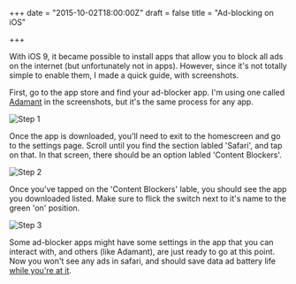 +++
date = "2015-10-02T18:00:00Z"
draft = false
title = "Ad-blocking on iOS"

+++

With iOS 9, it became possible to install apps that allow you to block all ads on the internet (but unfortunately not in apps). However, since it's not totally simple to enable them, I made a quick guide, with screenshots. 

First, go to the app store and find your ad-blocker app. I'm using one called [Adamant](http://cocoaapp.com/adamant/) in the screenshots, but it's the same process for any app.

![Step 1](https://cloud.githubusercontent.com/assets/13935212/10263073/1804ec64-69d8-11e5-9a42-2c56a4875650.jpg)

Once the app is downloaded, you'll need to exit to the homescreen and go to the settings page. Scroll until you find the section labled 'Safari', and tap on that. In that screen, there should be an option labled 'Content Blockers'.

![Step 2](https://cloud.githubusercontent.com/assets/13935212/10263071/180416d6-69d8-11e5-8ece-84a475fa97c1.jpg)

Once you've tapped on the 'Content Blockers' lable, you should see the app you downloaded listed. Make sure to flick the switch next to it's name to the green 'on' position.

![Step 3](https://cloud.githubusercontent.com/assets/13935212/10263069/1803adea-69d8-11e5-9d42-bef99d582125.jpg)

Some ad-blocker apps might have some settings in the app that you can interact with, and others (like Adamant), are just ready to go at this point. Now you won't see any ads in safari, and should save data ad battery life [while you're at it](http://www.nytimes.com/interactive/2015/10/01/business/cost-of-mobile-ads.html?_r=0).